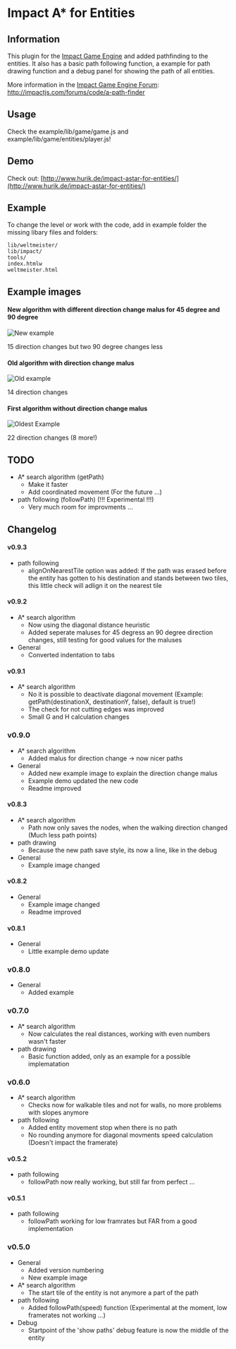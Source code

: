 # Impact A* for Entities

## Information
This plugin for the [Impact Game Engine](http://impactjs.com/) and added pathfinding to the entities. It also has a basic path following function, a example for path drawing function and a debug panel for showing the path of all entities. 

More information in the [Impact Game Engine Forum](http://impactjs.com/forums/): http://impactjs.com/forums/code/a-path-finder


## Usage
Check the example/lib/game/game.js and example/lib/game/entities/player.js!


## Demo
Check out: [http://www.hurik.de/impact-astar-for-entities/](http://www.hurik.de/impact-astar-for-entities/)


## Example
To change the level or work with the code, add in example folder the missing libary files and folders:
```
lib/weltmeister/
lib/impact/
tools/
index.htmlw
weltmeister.html
```

## Example images
#### New algorithm with different direction change malus for 45 degree and 90 degree
![New example](/hurik/impact-astar-for-entities/raw/master/example_with_90degree_malus.png)

15 direction changes but two 90 degree changes less

#### Old algorithm with direction change malus
![Old example](/hurik/impact-astar-for-entities/raw/master/example_with_malus.png)

14 direction changes

#### First algorithm without direction change malus
![Oldest Example](/hurik/impact-astar-for-entities/raw/master/example.png)

22 direction changes (8 more!)


## TODO
* A* search algorithm (getPath)
	* Make it faster
	* Add coordinated movement (For the future ...)
* path following (followPath) (!!! Experimental !!!)
	* Very much room for improvments ...


## Changelog
#### v0.9.3
* path following
	* alignOnNearestTile option was added: If the path was erased before the entity has gotten to his destination and stands between two tiles, this little check will adlign it on the nearest tile

#### v0.9.2
* A* search algorithm
	* Now using the diagonal distance heuristic
	* Added seperate maluses for 45 degress an 90 degree direction changes, still testing for good values for the maluses
* General
	* Converted indentation to tabs

#### v0.9.1
* A* search algorithm
	* No it is possible to deactivate diagonal movement (Example: getPath(destinationX, destinationY, false), default is true!) 
	* The check for not cutting edges was improved
	* Small G and H calculation changes

### v0.9.0
* A* search algorithm
	* Added malus for direction change -> now nicer paths
* General
	* Added new example image to explain the direction change malus
	* Example demo updated the new code
	* Readme improved

#### v0.8.3
* A* search algorithm
	* Path now only saves the nodes, when the walking direction changed (Much less path points)
* path drawing
	* Because the new path save style, its now a line, like in the debug
* General
	* Example image changed

#### v0.8.2
* General
	* Example image changed
	* Readme improved

#### v0.8.1
* General
	* Little example demo update

### v0.8.0
* General
	* Added example

### v0.7.0
* A* search algorithm
	* Now calculates the real distances, working with even numbers wasn't faster
* path drawing
	* Basic function added, only as an example for a possible implematation

### v0.6.0
* A* search algorithm
	* Checks now for walkable tiles and not for walls, no more problems with slopes anymore 
* path following
	* Added entity movement stop when there is no path
	* No rounding anymore for diagonal movments speed calculation (Doesn't impact the framerate)

#### v0.5.2
* path following
	* followPath now really working, but still far from perfect ...

#### v0.5.1
* path following
	* followPath working for low framrates but FAR from a good implementation

### v0.5.0
* General
	* Added version numbering
	* New example image
* A* search algorithm
	* The start tile of the entity is not anymore a part of the path
* path following
	* Added followPath(speed) function (Experimental at the moment, low framerates not working ...)
* Debug
	* Startpoint of the 'show paths' debug feature is now the middle of the entity